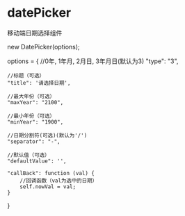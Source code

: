 # datePicker
移动端日期选择组件

new DatePicker(options);

options = {
    //0年, 1年月, 2月日, 3年月日(默认为3)
    "type": "3",

    //标题（可选）
    "title": '请选择日期',

    //最大年份（可选）
    "maxYear": "2100",

    //最小年份（可选）
    "minYear": "1900",

    //日期分割符(可选)(默认为'/')
    "separator": "-",

    //默认值（可选）
    "defaultValue": '',

    "callBack": function (val) {
        //回调函数（val为选中的日期）
        self.nowVal = val;
    }
    
}

